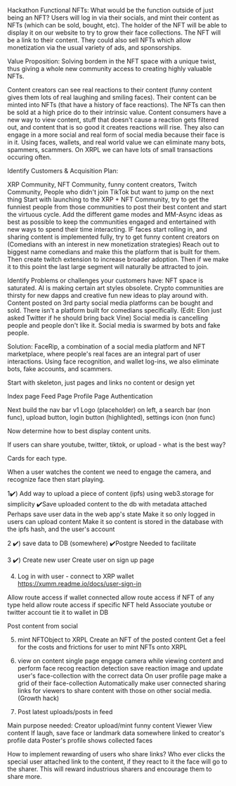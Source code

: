 Hackathon Functional NFTs:
What would be the function outside of just being an NFT?
Users will log in via their socials, and mint their content as NFTs (which can be sold, bought, etc).
The holder of the NFT will be able to display it on our website to try to grow their face collections.
The NFT will be a link to their content.
They could also sell NFTs which allow monetization via the usual variety of ads, and sponsorships.


Value Proposition:
Solving bordem in the NFT space with a unique twist, thus giving a whole new community access to creating highly valuable NFTs.

Content creators can see real reactions to their content (funny content gives them lots of real laughing and smiling faces). Their content can be minted into NFTs (that have a history of face reactions). The NFTs can then be sold at a high price do to their intrinsic value.
Content consumers have a new way to view content, stuff that doesn't cause a reaction gets filtered out, and content that is so good it creates reactions will rise.
They also can engage in a more social and real form of social media because their face is in it.
Using faces, wallets, and real world value we can eliminate many bots, spammers, scammers.
On XRPL we can have lots of small transactions occuring often.

Identify Customers & Acquisition Plan:

XRP Community, NFT Community, funny content creators, Twitch Community, People who didn't join TikTok but want to jump on the next thing
Start with launching to the XRP + NFT Community, try to get the funniest people from those communities to post their best content and start the virtuous cycle.
Add the different game modes and MM-Async ideas as best as possible to keep the communities engaged and entertained with new ways to spend their time interacting.
IF faces start rolling in, and sharing content is implemented fully, try to get funny content creators on (Comedians with an interest in new monetization strategies)
Reach out to biggest name comedians and make this the platform that is built for them.
Then create twitch extension to increase broader adoption.
Then if we make it to this point the last large segment will naturally be attracted to join.

Identify Problems or challenges your customers have:
NFT space is saturated. AI is making certain art styles obsolete. 
Crypto communities are thirsty for new dapps and creative fun new ideas to play around with.
Content posted on 3rd party social media platforms can be bought and sold.
There isn't a platform built for comedians specifically. (Edit: Elon just asked Twitter if he should bring back Vine)
Social media is cancelling people and people don't like it. Social media is swarmed by bots and fake people. 

Solution: 
FaceRip, a combination of a social media platform and NFT marketplace, where people's real faces are an integral part of user interactions.
Using face recognition, and wallet log-ins, we also eliminate bots, fake accounts, and scammers.



Start with skeleton, just pages and links no content or design yet

Index page
Feed Page
Profile Page
Authentication

Next build the nav bar v1
Logo (placeholder) on left, a search bar (non func), upload button, login button (highlighted), settings icon (non func)

Now determine how to best display content units.

If users can share youtube, twitter, tiktok, or upload - what is the best way?

Cards for each type.

When a user watches the content we need to engage the camera, and recognize face then start playing.


1✔️) Add way to upload a piece of content (ipfs) using web3.storage for simplicity
✔️Save uploaded content to the db with metadata attached
Perhaps save user data in the web app's state
Make it so only logged in users can upload content
Make it so content is stored in the database with the ipfs hash, and the user's account


2 ✔️) save data to DB (somewhere)
✔️Postgre Needed to facilitate

3 ✔️) Create new user
Create user on sign up page

4) Log in with user - connect to XRP wallet
https://xumm.readme.io/docs/user-sign-in

Allow route access if wallet connected
allow route access if NFT of any type held
allow route access if specific NFT held
Associate youtube or twitter account tie it to wallet in DB

Post content from social

5) mint NFTObject to XRPL
Create an NFT of the posted content
Get a feel for the costs and frictions for user to mint NFTs onto XRPL


6) view on content single page
engage camera while viewing content and perform face recog reaction detection
save reaction image and update user's face-collection with the correct data
On user profile page make a grid of their face-collection
Automatically make user connected sharing links for viewers to share content with those on other social media. (Growth hack)

7) Post latest uploads/posts in feed

Main purpose needed:
Creator upload/mint funny content
Viewer View content
If laugh, save face or landmark data somewhere linked to creator's profile data
Poster's profile shows collected faces


How to implement rewarding of users who share links?
Who ever clicks the special user attached link to the content, if they react to it the face will go to the sharer.
This will reward industrious sharers and encourage them to share more.
